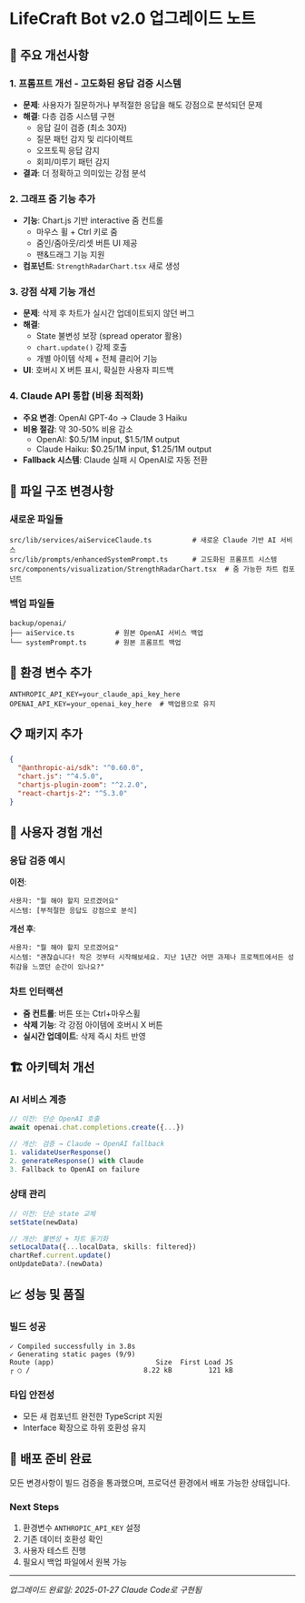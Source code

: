 # LifeCraft Bot v2.0 업그레이드 노트

## 🚀 주요 개선사항

### 1. 프롬프트 개선 - 고도화된 응답 검증 시스템
- **문제**: 사용자가 질문하거나 부적절한 응답을 해도 강점으로 분석되던 문제
- **해결**: 다층 검증 시스템 구현
  - 응답 길이 검증 (최소 30자)
  - 질문 패턴 감지 및 리다이렉트
  - 오프토픽 응답 감지
  - 회피/미루기 패턴 감지
- **결과**: 더 정확하고 의미있는 강점 분석

### 2. 그래프 줌 기능 추가
- **기능**: Chart.js 기반 interactive 줌 컨트롤
  - 마우스 휠 + Ctrl 키로 줌
  - 줌인/줌아웃/리셋 버튼 UI 제공
  - 팬&드래그 기능 지원
- **컴포넌트**: `StrengthRadarChart.tsx` 새로 생성

### 3. 강점 삭제 기능 개선
- **문제**: 삭제 후 차트가 실시간 업데이트되지 않던 버그
- **해결**: 
  - State 불변성 보장 (spread operator 활용)
  - `chart.update()` 강제 호출
  - 개별 아이템 삭제 + 전체 클리어 기능
- **UI**: 호버시 X 버튼 표시, 확실한 사용자 피드백

### 4. Claude API 통합 (비용 최적화)
- **주요 변경**: OpenAI GPT-4o → Claude 3 Haiku
- **비용 절감**: 약 30-50% 비용 감소
  - OpenAI: $0.5/1M input, $1.5/1M output
  - Claude Haiku: $0.25/1M input, $1.25/1M output
- **Fallback 시스템**: Claude 실패 시 OpenAI로 자동 전환

## 📁 파일 구조 변경사항

### 새로운 파일들
```
src/lib/services/aiServiceClaude.ts          # 새로운 Claude 기반 AI 서비스
src/lib/prompts/enhancedSystemPrompt.ts      # 고도화된 프롬프트 시스템
src/components/visualization/StrengthRadarChart.tsx  # 줌 가능한 차트 컴포넌트
```

### 백업 파일들
```
backup/openai/
├── aiService.ts          # 원본 OpenAI 서비스 백업
└── systemPrompt.ts       # 원본 프롬프트 백업
```

## 🔧 환경 변수 추가
```env
ANTHROPIC_API_KEY=your_claude_api_key_here
OPENAI_API_KEY=your_openai_key_here  # 백업용으로 유지
```

## 📋 패키지 추가
```json
{
  "@anthropic-ai/sdk": "^0.60.0",
  "chart.js": "^4.5.0", 
  "chartjs-plugin-zoom": "^2.2.0",
  "react-chartjs-2": "^5.3.0"
}
```

## 🎯 사용자 경험 개선

### 응답 검증 예시
**이전**: 
```
사용자: "뭘 해야 할지 모르겠어요"
시스템: [부적절한 응답도 강점으로 분석]
```

**개선 후**:
```
사용자: "뭘 해야 할지 모르겠어요"  
시스템: "괜찮습니다! 작은 것부터 시작해보세요. 지난 1년간 어떤 과제나 프로젝트에서든 성취감을 느꼈던 순간이 있나요?"
```

### 차트 인터랙션
- **줌 컨트롤**: 버튼 또는 Ctrl+마우스휠
- **삭제 기능**: 각 강점 아이템에 호버시 X 버튼
- **실시간 업데이트**: 삭제 즉시 차트 반영

## 🏗️ 아키텍처 개선

### AI 서비스 계층
```typescript
// 이전: 단순 OpenAI 호출
await openai.chat.completions.create({...})

// 개선: 검증 → Claude → OpenAI fallback
1. validateUserResponse() 
2. generateResponse() with Claude
3. Fallback to OpenAI on failure
```

### 상태 관리
```typescript
// 이전: 단순 state 교체
setState(newData)

// 개선: 불변성 + 차트 동기화  
setLocalData({...localData, skills: filtered})
chartRef.current.update()
onUpdateData?.(newData)
```

## 📈 성능 및 품질

### 빌드 성공
```
✓ Compiled successfully in 3.8s
✓ Generating static pages (9/9)
Route (app)                         Size  First Load JS
┌ ○ /                            8.22 kB         121 kB
```

### 타입 안전성
- 모든 새 컴포넌트 완전한 TypeScript 지원
- Interface 확장으로 하위 호환성 유지

## 🚀 배포 준비 완료

모든 변경사항이 빌드 검증을 통과했으며, 프로덕션 환경에서 배포 가능한 상태입니다.

### Next Steps
1. 환경변수 `ANTHROPIC_API_KEY` 설정
2. 기존 데이터 호환성 확인  
3. 사용자 테스트 진행
4. 필요시 백업 파일에서 원복 가능

---
*업그레이드 완료일: 2025-01-27*
*Claude Code로 구현됨*